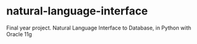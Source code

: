 # natural-language-interface

Final year project. Natural Language Interface to Database, in Python with Oracle 11g 
